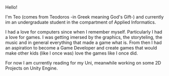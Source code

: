 Hello!

I'm Teo (comes from Teodoros -in Greek meaning God's Gift-) and currently im an undergraduate student
in the compartment of Applied Informatics.

I had a love for computers since when I remember myself. Particularly I had a love for games. I was
getting imersed by the graphics, the storyteling, the music and in general everything that made a game
what is. From then I had an aspiration to become a Game Developer and create games that would make other
kids (like I once was) love the games like I once did.

For now I am currently reading for my Uni, meanwhile working on some 2D Projects on Unity Engine.

<!---
TeoPapa/TeoPapa is a ✨ special ✨ repository because its `README.md` (this file) appears on your GitHub profile.
You can click the Preview link to take a look at your changes.
--->
